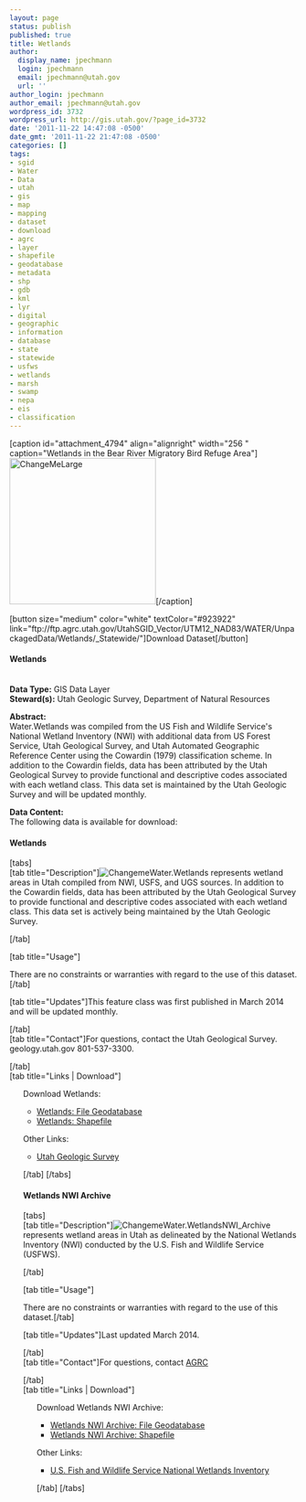 ```yaml
---
layout: page
status: publish
published: true
title: Wetlands
author:
  display_name: jpechmann
  login: jpechmann
  email: jpechmann@utah.gov
  url: ''
author_login: jpechmann
author_email: jpechmann@utah.gov
wordpress_id: 3732
wordpress_url: http://gis.utah.gov/?page_id=3732
date: '2011-11-22 14:47:08 -0500'
date_gmt: '2011-11-22 21:47:08 -0500'
categories: []
tags:
- sgid
- Water
- Data
- utah
- gis
- map
- mapping
- dataset
- download
- agrc
- layer
- shapefile
- geodatabase
- metadata
- shp
- gdb
- kml
- lyr
- digital
- geographic
- information
- database
- state
- statewide
- usfws
- wetlands
- marsh
- swamp
- nepa
- eis
- classification
---
```

<p>[caption id="attachment_4794" align="alignright" width="256 " caption="Wetlands in the Bear River Migratory Bird Refuge Area"]<img class="size-full wp-image-4794" title="map" src="http://gis.utah.gov/wp-content/uploads/Wetlands.png" alt="ChangeMeLarge" width="256" height="256" />[/caption]</p>
<p>[button size="medium" color="white" textColor="#923922" link="ftp://ftp.agrc.utah.gov/UtahSGID_Vector/UTM12_NAD83/WATER/UnpackagedData/Wetlands/_Statewide/"]Download Dataset[/button]</p>
<h4><strong>Wetlands</h4>
<p></strong><br />
<strong>Data Type:</strong> GIS Data Layer<br />
<strong>Steward(s):</strong> Utah Geologic Survey, Department of Natural Resources</p>
<p><strong>Abstract:</strong><br />
Water.Wetlands was compiled from the US Fish and Wildlife Service's National Wetland Inventory (NWI) with additional data from US Forest Service, Utah Geological Survey, and Utah Automated Geographic Reference Center using the Cowardin (1979) classification scheme. In addition to the Cowardin fields, data has been attributed by the Utah Geological Survey to provide functional and descriptive codes associated with each wetland class. This data set is maintained by the Utah Geologic Survey and will be updated monthly.</p>
<p><strong>Data Content:</strong><br />
The following data is available for download:</p>
<p><h4 class="product">Wetlands</h4>
<p>[tabs]<br />
[tab title="Description"]<img class="productImage-Thumb" src="http://gis.utah.gov/wp-content/uploads/wetlands2.png" alt="Changeme" />Water.Wetlands represents wetland areas in Utah compiled from NWI, USFS, and UGS sources. In addition to the Cowardin fields, data has been attributed by the Utah Geological Survey to provide functional and descriptive codes associated with each wetland class. This data set is actively being maintained by the Utah Geologic Survey.
<div class="clear"></div>
<p> [/tab]</p>
<p>[tab title="Usage"]</p>
<p>There are no constraints or warranties with regard to the use of this dataset.[/tab]</p>
<p>[tab title="Updates"]This feature class was first published in March 2014 and will be updated monthly. </p>
<p>[/tab]<br />
[tab title="Contact"]For questions, contact the Utah Geological Survey. geology.utah.gov 801-537-3300.</p>
<p>[/tab]<br />
[tab title="Links | Download"]</p>
<ul>
	Download Wetlands:</p>
<ul>
<li><a href="ftp://ftp.agrc.utah.gov/UtahSGID_Vector/UTM12_NAD83/WATER/UnpackagedData/Wetlands/_Statewide/Wetlands_gdb.zip">Wetlands: File Geodatabase</a></li>
<li><a href="ftp://ftp.agrc.utah.gov/UtahSGID_Vector/UTM12_NAD83/WATER/UnpackagedData/Wetlands/_Statewide/Wetlands_shp.zip">Wetlands: Shapefile</a></li>
</ul>
<p>Other Links:</p>
<ul>
<li><a href="http://geology.utah.gov">Utah Geologic Survey</a></li>
</ul>
<p>[/tab] [/tabs]</p>
<p><h4 class="product">Wetlands NWI Archive</h4>
<p>[tabs]<br />
[tab title="Description"]<img class="productImage-Thumb" src="http://gis.utah.gov/wp-content/uploads/wetlands.png" alt="Changeme" />Water.WetlandsNWI_Archive represents wetland areas in Utah as delineated by the National Wetlands Inventory (NWI) conducted by the U.S. Fish and Wildlife Service (USFWS).
<div class="clear"></div>
<p> [/tab]</p>
<p>[tab title="Usage"]</p>
<p>There are no constraints or warranties with regard to the use of this dataset.[/tab]</p>
<p>[tab title="Updates"]Last updated March 2014. </p>
<p>[/tab]<br />
[tab title="Contact"]For questions, contact <a href="mailto:agrc@utah.gov">AGRC</a></p>
<p>[/tab]<br />
[tab title="Links | Download"]</p>
<ul>
	Download Wetlands NWI Archive:</p>
<ul>
<li><a href="ftp://ftp.agrc.utah.gov/UtahSGID_Vector/UTM12_NAD83/WATER/UnpackagedData/WetlandsNWI_Archive/_Statewide/WetlandsNWI_Archive_gdb.zip">Wetlands NWI Archive: File Geodatabase</a></li>
<li><a href="ftp://ftp.agrc.utah.gov/UtahSGID_Vector/UTM12_NAD83/WATER/UnpackagedData/WetlandsNWI_Archive/_Statewide/WetlandsNWI_Archive_shp.zip">Wetlands NWI Archive: Shapefile</a></li>
</ul>
<p>Other Links:</p>
<ul>
<li><a href="http://www.fws.gov/wetlands/">U.S. Fish and Wildlife Service National Wetlands Inventory</a></li>
</ul>
<p>[/tab] [/tabs]</p>
